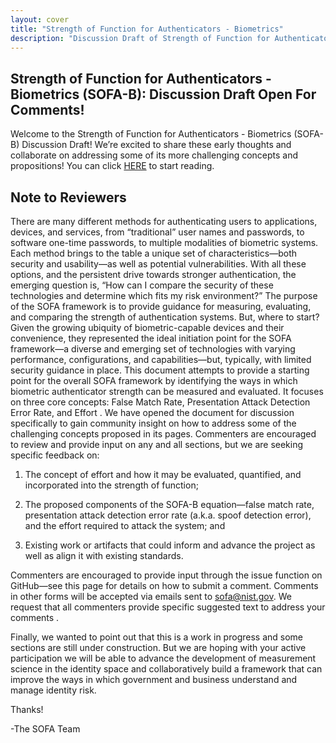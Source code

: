```yaml
---
layout: cover
title: "Strength of Function for Authenticators - Biometrics"
description: "Discussion Draft of Strength of Function for Authenticators - Biometrics (SOFA-B) Framework"
---
```

<section class="home home-title" markdown="1">

# Strength of Function for Authenticators - Biometrics (SOFA-B): Discussion Draft Open For Comments!

</section>


Welcome to the Strength of Function for Authenticators - Biometrics (SOFA-B) Discussion Draft! We’re excited to share these early thoughts and collaborate on addressing some of its more challenging concepts and propositions! 
You can click [HERE](https://pages.nist.gov/SOFA/SOFA.html) to start reading. 


## Note to Reviewers

There are many different methods for authenticating users to applications, devices, and services, from “traditional” user names and passwords, to software one-time passwords, to multiple modalities of biometric systems. Each method brings to the table a unique set of characteristics—both security and usability—as well as potential vulnerabilities. With all these options, and the persistent drive towards stronger authentication, the emerging question is, “How can I compare the security of these technologies and determine which fits my risk environment?” 
The purpose of the SOFA framework is to provide guidance for measuring, evaluating, and comparing the strength of authentication systems. But, where to start? Given the growing ubiquity of biometric-capable devices and their convenience, they represented the ideal initiation point for the SOFA framework—a diverse and emerging set of technologies with varying performance, configurations, and capabilities—but, typically, with limited security guidance in place. 
This document attempts to provide a starting point for the overall SOFA framework by identifying the ways in which biometric authenticator strength can be measured and evaluated. It focuses on three core concepts: False Match Rate, Presentation Attack Detection Error Rate, and Effort . We have opened the document for discussion specifically to gain community insight on how to address some of the challenging concepts proposed in its pages. Commenters are encouraged to review and provide input on any and all sections, but we are seeking specific feedback on:

1. The concept of effort and how it may be evaluated, quantified, and incorporated into the strength of function;

1. The proposed components of the SOFA-B equation—false match rate, presentation attack detection error rate (a.k.a. spoof detection error), and the effort required to attack the system; and

1. Existing work or artifacts that could inform and advance the project as well as align it with existing standards. 

Commenters are encouraged to provide input through the issue function on GitHub—see this page for details on how to submit a comment. Comments in other forms will be accepted via emails sent to sofa@nist.gov. We request that all commenters provide specific suggested text to address your comments .

Finally, we wanted to point out that this is a work in progress and some sections are still under construction. But we are hoping with your active participation we will be able to advance the development of measurement science in the identity space and collaboratively build a framework that can improve the ways in which government and business understand and manage identity risk. 

Thanks! 

-The SOFA Team
